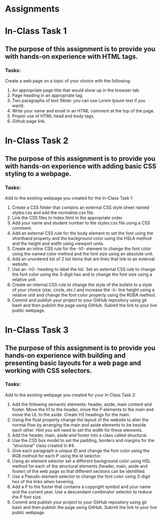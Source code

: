 # Assignments

<h1> In-Class Task 1 </h1>
<h2>The purpose of this assignment is to provide you with hands-on experience with HTML tags.</h2>
<h3>Tasks: </h3> Create a web page on a topic of your choice with the following:
    <ol>
      <li>An appropriate page title that would show up in the browser tab.</li>
      <li>Page heading in an appropriate tag.</li>
      <li>Two paragraphs of text (Note: you can use Lorem Ipsum text if you want).</li>
      <li>Write your name and email in an HTML comment at the top of the page.</li>
      <li>Proper use of HTML head and body tags.</li>
      <li>Github page link.</li>
    </ol>

<h1> In-Class Task 2 </h1>
<h2>The purpose of this assignment is to provide you with hands-on experience with adding basic CSS styling to a webpage.</h2>
<h3>Tasks: </h3> Add to the existing webpage you created for the In-Class Task 1:
    <ol>
      <li>Create a CSS folder that contains an external CSS style sheet named styles.css and add the normalize.css file.</li>
      <li>Link the CSS files to Index.html in the appropriate order.</li>
      <li>Add your name and student number to the styles.css file using a CSS comment.</li>
      <li>Add an external CSS rule for the body element to set the font using the shorthand property and the background color using the HSLA method and the height and width using viewport units.</li>
      <li>Create an inline CSS rule for the -h1- element to change the font color using the named color method and the font size using an absolute unit.</li>
      <li>Add an unordered list of 2 list items that are links that link to an external website.</li>
      <li>Use an -h2- heading to label the list.  Set an external CSS rule to change the font color using the 3-digit hex and to change the font size using a relative unit.</li>
      <li>Create an internal CSS rule to change the style of the bullets to a style of your choice (star, circle, etc.) and increase the -li- line height using a relative unit and change the font color property using the RGBA method.</li>
      <li>Commit and publish your project to your GitHub repository using git bash and then publish the page using GitHub.  Submit the link to your live public webpage.</li>
    </ol>


<h1>In-Class Task 3</h1>
<h2>The purpose of this assignment is to provide you hands-on experience with building and presenting basic layouts for a web page and working with CSS selectors.</h2>
<h3>Tasks: </h3> Add to the existing webpage you created for your In Class Task 2:
    <ol>
      <li>Add the following semantic elements: header, aside, main content and footer. Move the h1 to the header, move the P elements to the main and move the UL to the aside. Create H2 headings for the main.</li>
      <li>Using the float property change the layout of the website to alter the normal flow by arranging the main and aside elements to be beside each other.  Hint you will need to set the width for these elements.</li>
      <li>Add the header, main, aside and footer into a class called structural.</li>
      <li>Use the CSS box model to set the padding, borders and margins for the “structural” class created in #4.</li>
      <li>Give each paragraph a unique ID and change the font color using the RGB method for each P using the id selector.</li>
      <li>Using an element selector set a different background color using HSL method for each of the structural elements (header, main, aside and footer) of the web page so that different sections can be identified.</li>
      <li>Use a Pseudo-element selector to change the font color using 3-digit hex of the links when hovering.</li>
      <li>Add a P to the footer that contains a copyright symbol and your name and the current year. Use a descendant combinator selector to reduce the P font size.</li>
      <li>Commit and publish your project to your GitHub repository using git bash and then publish the page using GitHub.  Submit the link to your live public webpage.</li>
    </ol>
